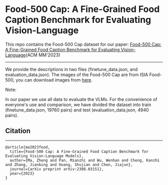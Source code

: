 # Food-500 Cap: A Fine-Grained Food Caption Benchmark for Evaluating Vision-Language 

This repo contains the Food-500 Cap dataset for our paper: [Food-500 Cap: A Fine-Grained Food Caption Benchmark for Evaluating Vision-Language](https://arxiv.org/abs/2308.03151)(ACM MM'2023)

---
We provide the descriptions in two files (finetune_data.json, and evaluation_data.json). 
The images of the Food-500 Cap are from ISIA Food-500, you can download images from [here](http://123.57.42.89/FoodComputing-Dataset/ISIA-Food500.html).

Note:

In our paper we use all data to evaluate the VLMs. For the convenience of everyone's use and comparison, we have divided the dataset into train (finetune_data.json, 19760 pairs) and test (evaluation_data.json, 4940 pairs).


## Citation
---

```
@article{ma2023food,
  title={Food-500 Cap: A Fine-Grained Food Caption Benchmark for Evaluating Vision-Language Models},
  author={Ma, Zheng and Pan, Mianzhi and Wu, Wenhan and Cheng, Kanzhi and Zhang, Jianbing and Huang, Shujian and Chen, Jiajun},
  journal={arXiv preprint arXiv:2308.03151},
  year={2023}
}
```